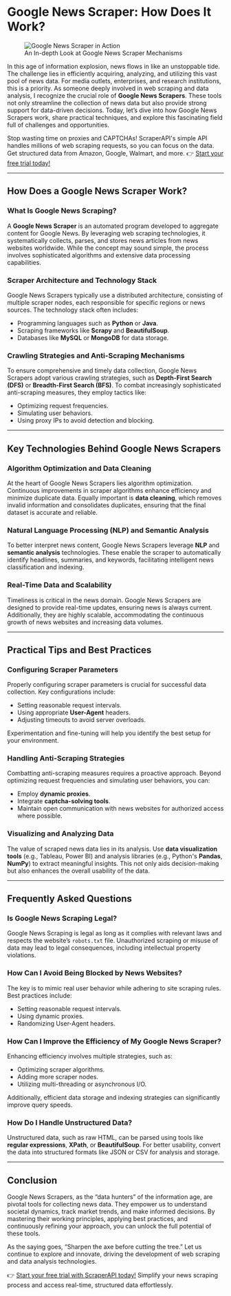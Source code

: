 # Google News Scraper: How Does It Work?

<figure>
<img src="https://www.batmanit.cn/blog/zb_users/upload/2024/04/20240422213416171379285679535.jpg" alt="Google News Scraper in Action">
<figcaption>An In-depth Look at Google News Scraper Mechanisms</figcaption>
</figure>

In this age of information explosion, news flows in like an unstoppable tide. The challenge lies in efficiently acquiring, analyzing, and utilizing this vast pool of news data. For media outlets, enterprises, and research institutions, this is a priority. As someone deeply involved in web scraping and data analysis, I recognize the crucial role of **Google News Scrapers**. These tools not only streamline the collection of news data but also provide strong support for data-driven decisions. Today, let’s dive into how Google News Scrapers work, share practical techniques, and explore this fascinating field full of challenges and opportunities.

Stop wasting time on proxies and CAPTCHAs! ScraperAPI's simple API handles millions of web scraping requests, so you can focus on the data. Get structured data from Amazon, Google, Walmart, and more. 👉 [Start your free trial today!](https://bit.ly/Scraperapi)

---

## How Does a Google News Scraper Work?

### What Is Google News Scraping?

A **Google News Scraper** is an automated program developed to aggregate content for Google News. By leveraging web scraping technologies, it systematically collects, parses, and stores news articles from news websites worldwide. While the concept may sound simple, the process involves sophisticated algorithms and extensive data processing capabilities.

### Scraper Architecture and Technology Stack

Google News Scrapers typically use a distributed architecture, consisting of multiple scraper nodes, each responsible for specific regions or news sources. The technology stack often includes:

- Programming languages such as **Python** or **Java**.
- Scraping frameworks like **Scrapy** and **BeautifulSoup**.
- Databases like **MySQL** or **MongoDB** for data storage.

### Crawling Strategies and Anti-Scraping Mechanisms

To ensure comprehensive and timely data collection, Google News Scrapers adopt various crawling strategies, such as **Depth-First Search (DFS)** or **Breadth-First Search (BFS)**. To combat increasingly sophisticated anti-scraping measures, they employ tactics like:

- Optimizing request frequencies.
- Simulating user behaviors.
- Using proxy IPs to avoid detection and blocking.

---

## Key Technologies Behind Google News Scrapers

### Algorithm Optimization and Data Cleaning

At the heart of Google News Scrapers lies algorithm optimization. Continuous improvements in scraper algorithms enhance efficiency and minimize duplicate data. Equally important is **data cleaning**, which removes invalid information and consolidates duplicates, ensuring that the final dataset is accurate and reliable.

### Natural Language Processing (NLP) and Semantic Analysis

To better interpret news content, Google News Scrapers leverage **NLP** and **semantic analysis** technologies. These enable the scraper to automatically identify headlines, summaries, and keywords, facilitating intelligent news classification and indexing.

### Real-Time Data and Scalability

Timeliness is critical in the news domain. Google News Scrapers are designed to provide real-time updates, ensuring news is always current. Additionally, they are highly scalable, accommodating the continuous growth of news websites and increasing data volumes.

---

## Practical Tips and Best Practices

### Configuring Scraper Parameters

Properly configuring scraper parameters is crucial for successful data collection. Key configurations include:

- Setting reasonable request intervals.
- Using appropriate **User-Agent** headers.
- Adjusting timeouts to avoid server overloads.

Experimentation and fine-tuning will help you identify the best setup for your environment.

### Handling Anti-Scraping Strategies

Combatting anti-scraping measures requires a proactive approach. Beyond optimizing request frequencies and simulating user behaviors, you can:

- Employ **dynamic proxies**.
- Integrate **captcha-solving tools**.
- Maintain open communication with news websites for authorized access where possible.

### Visualizing and Analyzing Data

The value of scraped news data lies in its analysis. Use **data visualization tools** (e.g., Tableau, Power BI) and analysis libraries (e.g., Python's **Pandas**, **NumPy**) to extract meaningful insights. This not only aids decision-making but also enhances the overall usability of the data.

---

## Frequently Asked Questions

### Is Google News Scraping Legal?

Google News Scraping is legal as long as it complies with relevant laws and respects the website’s `robots.txt` file. Unauthorized scraping or misuse of data may lead to legal consequences, including intellectual property violations.

### How Can I Avoid Being Blocked by News Websites?

The key is to mimic real user behavior while adhering to site scraping rules. Best practices include:

- Setting reasonable request intervals.
- Using dynamic proxies.
- Randomizing User-Agent headers.

### How Can I Improve the Efficiency of My Google News Scraper?

Enhancing efficiency involves multiple strategies, such as:

- Optimizing scraper algorithms.
- Adding more scraper nodes.
- Utilizing multi-threading or asynchronous I/O.

Additionally, efficient data storage and indexing strategies can significantly improve query speeds.

### How Do I Handle Unstructured Data?

Unstructured data, such as raw HTML, can be parsed using tools like **regular expressions**, **XPath**, or **BeautifulSoup**. For better usability, convert the data into structured formats like JSON or CSV for analysis and storage.

---

## Conclusion

Google News Scrapers, as the “data hunters” of the information age, are pivotal tools for collecting news data. They empower us to understand societal dynamics, track market trends, and make informed decisions. By mastering their working principles, applying best practices, and continuously refining your approach, you can unlock the full potential of these tools.

As the saying goes, “Sharpen the axe before cutting the tree.” Let us continue to explore and innovate, driving the development of web scraping and data analysis technologies.

👉 [Start your free trial with ScraperAPI today!](https://bit.ly/Scraperapi) Simplify your news scraping process and access real-time, structured data effortlessly.
